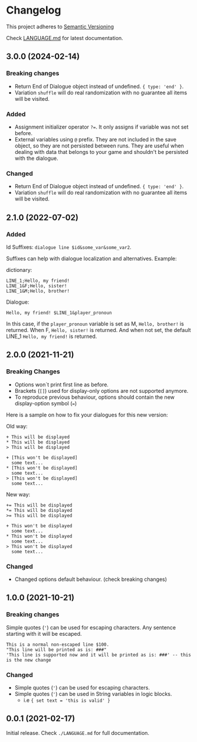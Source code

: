 # Changelog

This project adheres to [Semantic Versioning](https://semver.org/spec/v2.0.0.html)

Check [LANGUAGE.md](./LANGUAGE.md) for latest documentation.

## 3.0.0 (2024-02-14)

### Breaking changes

- Return End of Dialogue object instead of undefined. `{ type: 'end' }`.
- Variation `shuffle` will do real randomization with no guarantee all items will be visited.

### Added

- Assignment initializer operator `?=`. It only assigns if variable was not set before.
- External variables using `@` prefix. They are not included in the save object, so they are not persisted between runs.
They are useful when dealing with data that belongs to your game and shouldn't be persisted with the dialogue.


### Changed

- Return End of Dialogue object instead of undefined. `{ type: 'end' }`.
- Variation `shuffle` will do real randomization with no guarantee all items will be visited.


## 2.1.0 (2022-07-02)

### Added

Id Suffixes: `dialogue line $id&some_var&some_var2`.

Suffixes can help with dialogue localization and alternatives. Example:

dictionary:
```
LINE_1;Hello, my friend!
LINE_1&F;Hello, sister!
LINE_1&M;Hello, brother!
```
Dialogue:
```
Hello, my friend! $LINE_1&player_pronoun
```
In this case, if the `player_pronoun` variable is set as M, `Hello, brother!` is returned.
When F, `Hello, sister!` is returned. And when not set, the default LINE_1 `Hello, my friend!` is returned.

## 2.0.0 (2021-11-21)

### Breaking Changes

- Options won´t print first line as before.
- Brackets (`[]`) used for display-only options are not supported anymore.
- To reproduce previous behaviour, options should contain the new display-option symbol (`=`)

Here is a sample on how to fix your dialogues for this new version:

Old way:
```
+ This will be displayed
* This will be displayed
> This will be displayed

+ [This won't be displayed]
  some text...
* [This won't be displayed]
  some text...
> [This won't be displayed]
  some text...
```
New way:
```
+= This will be displayed
*= This will be displayed
>= This will be displayed

+ This won't be displayed
  some text...
* This won't be displayed
  some text...
> This won't be displayed
  some text...
```

### Changed

- Changed options default behaviour. (check breaking changes)

## 1.0.0 (2021-10-21)

### Breaking changes

Simple quotes (`'`) can be used for escaping characters. Any sentence starting with it
will be escaped.

```
This is a normal non-escaped line $100.
"This line will be printed as is: ###"
'This line is supported now and it will be printed as is: ###' -- this is the new change
```

### Changed

- Simple quotes (`'`) can be used for escaping characters.
- Simple quotes (`'`) can be used in String variables in logic blocks.
    - i.e `{ set text = 'this is valid' }`


## 0.0.1 (2021-02-17)

Initial release. Check `./LANGUAGE.md` for full documentation.

